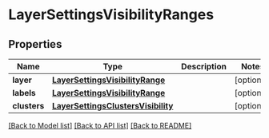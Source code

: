 # LayerSettingsVisibilityRanges

## Properties
Name | Type | Description | Notes
------------ | ------------- | ------------- | -------------
**layer** | [**LayerSettingsVisibilityRange**](LayerSettingsVisibilityRange.md) |  | [optional] 
**labels** | [**LayerSettingsVisibilityRange**](LayerSettingsVisibilityRange.md) |  | [optional] 
**clusters** | [**LayerSettingsClustersVisibility**](LayerSettingsClustersVisibility.md) |  | [optional] 

[[Back to Model list]](../README.md#documentation-for-models) [[Back to API list]](../README.md#documentation-for-api-endpoints) [[Back to README]](../README.md)

